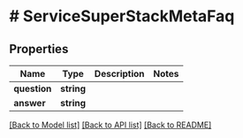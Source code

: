 # # ServiceSuperStackMetaFaq

## Properties

Name | Type | Description | Notes
------------ | ------------- | ------------- | -------------
**question** | **string** |  |
**answer** | **string** |  |

[[Back to Model list]](../../README.md#models) [[Back to API list]](../../README.md#endpoints) [[Back to README]](../../README.md)
